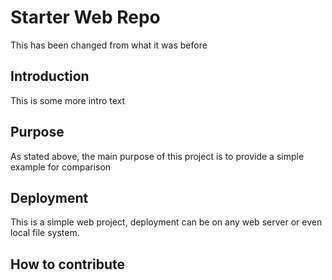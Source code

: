 # Starter Web Repo

This has been changed from what it was before 

## Introduction

This is some more intro text

## Purpose

As stated above, the main purpose of this project is to provide a simple example for comparison

## Deployment 

This is a simple web project, deployment can be on any web server or even local file system.


## How to contribute
